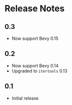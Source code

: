 # Release Notes

## 0.3

- Now support Bevy 0.15

## 0.2

- Now support Bevy 0.14
- Upgraded to `itertools` 0.13

## 0.1

- Initial release
